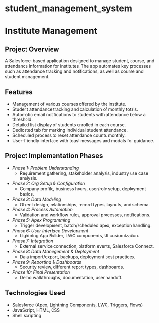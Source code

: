 # student_management_system

# Institute Management

## Project Overview

A Salesforce-based application designed to manage student, course, and attendance information for institutes. The app automates key processes such as attendance tracking and notifications, as well as course and student management.

## Features

- Management of various courses offered by the institute.
- Student attendance tracking and calculation of monthly totals.
- Automatic email notifications to students with attendance below a threshold.
- Detailed list display of students enrolled in each course.
- Dedicated tab for marking individual student attendance.
- Scheduled process to reset attendance counts monthly.
- User-friendly interface with toast messages and modals for guidance.

## Project Implementation Phases

- *Phase 1: Problem Understanding*
  - Requirement gathering, stakeholder analysis, industry use case analysis.
- *Phase 2: Org Setup & Configuration*
  - Company profile, business hours, user/role setup, deployment basics.
- *Phase 3: Data Modeling*
  - Object design, relationships, record types, layouts, and schema.
- *Phase 4: Process Automation*
  - Validation and workflow rules, approval processes, notifications.
- *Phase 5: Apex Programming*
  - Trigger development, batch/scheduled apex, exception handling.
- *Phase 6: User Interface Development*
  - Lightning App Builder, LWC components, UI customization.
- *Phase 7: Integration*
  - External service connection, platform events, Salesforce Connect.
- *Phase 8: Data Management & Deployment*
  - Data import/export, backups, deployment best practices.
- *Phase 9: Reporting & Dashboards*
  - Security review, different report types, dashboards.
- *Phase 10: Final Presentation*
  - Demo walkthroughs, documentation, user handoff.

## Technologies Used

- Salesforce (Apex, Lightning Components, LWC, Triggers, Flows)
- JavaScript, HTML, CSS
- Shell scripting
